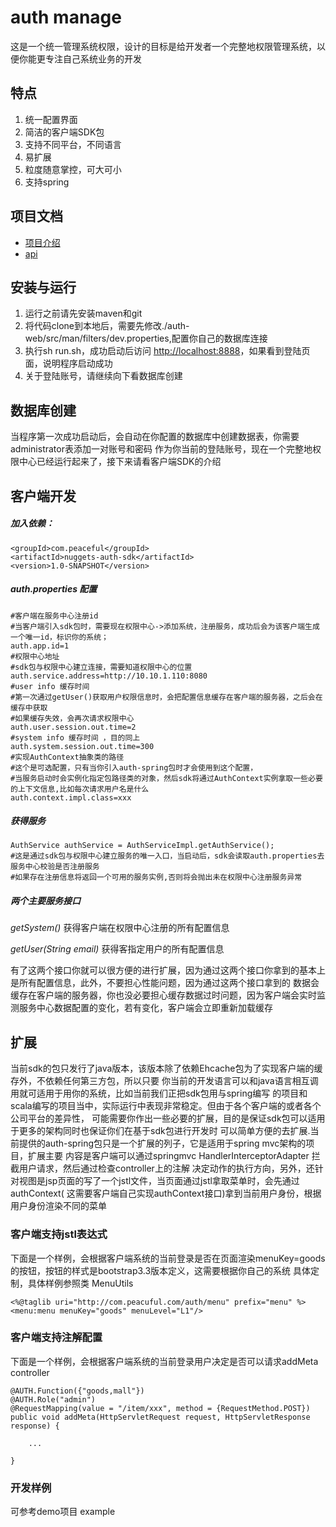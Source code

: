 auth manage
===============

这是一个统一管理系统权限，设计的目标是给开发者一个完整地权限管理系统，以便你能更专注自己系统业务的开发

## 特点

1. 统一配置界面
1. 简洁的客户端SDK包
1. 支持不同平台，不同语言
1. 易扩展
1. 粒度随意掌控，可大可小
1. 支持spring

## 项目文档

* [项目介绍](http://wangjuntytl.github.io/project.html)
* [api](http://wangjuntytl.github.io/apidocs/)

## 安装与运行

1. 运行之前请先安装maven和git
2. 将代码clone到本地后，需要先修改./auth-web/src/man/filters/dev.properties,配置你自己的数据库连接
2. 执行sh run.sh，成功启动后访问 [http://localhost:8888](http://localhost:8888)，如果看到登陆页面，说明程序启动成功
1. 关于登陆账号，请继续向下看数据库创建

## 数据库创建

当程序第一次成功启动后，会自动在你配置的数据库中创建数据表，你需要administrator表添加一对账号和密码
作为你当前的登陆账号，现在一个完整地权限中心已经运行起来了，接下来请看客户端SDK的介绍

## 客户端开发

##### 加入依赖：
    <groupId>com.peaceful</groupId>
    <artifactId>nuggets-auth-sdk</artifactId>
    <version>1.0-SNAPSHOT</version>

##### auth.properties 配置
    #客户端在服务中心注册id
    #当客户端引入sdk包时，需要现在权限中心->添加系统，注册服务，成功后会为该客户端生成一个唯一id，标识你的系统；
    auth.app.id=1
    #权限中心地址
    #sdk包与权限中心建立连接，需要知道权限中心的位置
    auth.service.address=http://10.10.1.110:8080
    #user info 缓存时间
    #第一次通过getUser()获取用户权限信息时，会把配置信息缓存在客户端的服务器，之后会在缓存中获取
    #如果缓存失效，会再次请求权限中心
    auth.user.session.out.time=2
    #system info 缓存时间 ，目的同上
    auth.system.session.out.time=300
    #实现AuthContext抽象类的路径
    #这个是可选配置，只有当你引入auth-spring包时才会使用到这个配置，
    #当服务启动时会实例化指定包路径类的对象，然后sdk将通过AuthContext实例拿取一些必要的上下文信息,比如每次请求用户名是什么
    auth.context.impl.class=xxx


##### 获得服务
    AuthService authService = AuthServiceImpl.getAuthService();
    #这是通过sdk包与权限中心建立服务的唯一入口，当启动后，sdk会读取auth.properties去服务中心校验是否注册服务
    #如果存在注册信息将返回一个可用的服务实例,否则将会抛出未在权限中心注册服务异常

##### 两个主要服务接口

*getSystem()*  获得客户端在权限中心注册的所有配置信息

*getUser(String email)*  获得客指定用户的所有配置信息

有了这两个接口你就可以很方便的进行扩展，因为通过这两个接口你拿到的基本上是所有配置信息，此外，不要担心性能问题，因为通过这两个接口拿到的
数据会缓存在客户端的服务器，你也没必要担心缓存数据过时问题，因为客户端会实时监测服务中心数据配置的变化，若有变化，客户端会立即重新加载缓存

## 扩展

当前sdk的包只发行了java版本，该版本除了依赖Ehcache包为了实现客户端的缓存外，不依赖任何第三方包，所以只要
你当前的开发语言可以和java语言相互调用就可适用于用你的系统，比如当前我们正把sdk包用与spring编写
的项目和scala编写的项目当中，实际运行中表现非常稳定。但由于各个客户端的或者各个公司平台的差异性，
可能需要你作出一些必要的扩展，目的是保证sdk包可以适用于更多的架构同时也保证你们在基于sdk包进行开发时
可以简单方便的去扩展.当前提供的auth-spring包只是一个扩展的列子，它是适用于spring mvc架构的项目，扩展主要
内容是客户端可以通过springmvc HandlerInterceptorAdapter 拦截用户请求，然后通过检查controller上的注解
决定动作的执行方向，另外，还针对视图是jsp页面的写了一个jstl文件，当页面通过jstl拿取菜单时，会先通过authContext(
这需要客户端自己实现authContext接口)拿到当前用户身份，根据用户身份渲染不同的菜单


### 客户端支持jstl表达式

下面是一个样例，会根据客户端系统的当前登录是否在页面渲染menuKey=goods的按钮，按钮的样式是bootstrap3.3版本定义，这需要根据你自己的系统
具体定制，具体样例参照类 MenuUtils

    <%@taglib uri="http://com.peacuful.com/auth/menu" prefix="menu" %>
    <menu:menu menuKey="goods" menuLevel="L1"/>

### 客户端支持注解配置

下面是一个样例，会根据客户端系统的当前登录用户决定是否可以请求addMeta controller

    @AUTH.Function({"goods,mall"})
    @AUTH.Role("admin")
    @RequestMapping(value = "/item/xxx", method = {RequestMethod.POST})
    public void addMeta(HttpServletRequest request, HttpServletResponse response) {

        ...

    }


### 开发样例

可参考demo项目 example




















